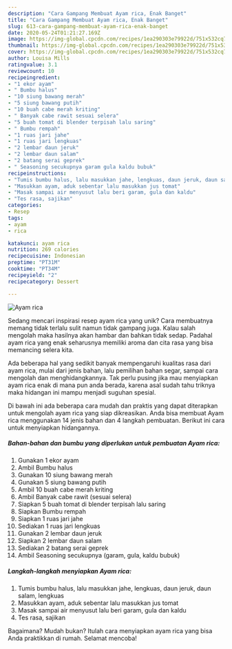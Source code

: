 ```yaml
---
description: "Cara Gampang Membuat Ayam rica, Enak Banget"
title: "Cara Gampang Membuat Ayam rica, Enak Banget"
slug: 613-cara-gampang-membuat-ayam-rica-enak-banget
date: 2020-05-24T01:21:27.169Z
image: https://img-global.cpcdn.com/recipes/1ea290303e79922d/751x532cq70/ayam-rica-foto-resep-utama.jpg
thumbnail: https://img-global.cpcdn.com/recipes/1ea290303e79922d/751x532cq70/ayam-rica-foto-resep-utama.jpg
cover: https://img-global.cpcdn.com/recipes/1ea290303e79922d/751x532cq70/ayam-rica-foto-resep-utama.jpg
author: Louisa Mills
ratingvalue: 3.1
reviewcount: 10
recipeingredient:
- "1 ekor ayam"
- " Bumbu halus"
- "10 siung bawang merah"
- "5 siung bawang putih"
- "10 buah cabe merah kriting"
- " Banyak cabe rawit sesuai selera"
- "5 buah tomat di blender terpisah lalu saring"
- " Bumbu rempah"
- "1 ruas jari jahe"
- "1 ruas jari lengkuas"
- "2 lembar daun jeruk"
- "2 lembar daun salam"
- "2 batang serai geprek"
- " Seasoning secukupnya garam gula kaldu bubuk"
recipeinstructions:
- "Tumis bumbu halus, lalu masukkan jahe, lengkuas, daun jeruk, daun salam, lengkuas"
- "Masukkan ayam, aduk sebentar lalu masukkan jus tomat"
- "Masak sampai air menyusut lalu beri garam, gula dan kaldu"
- "Tes rasa, sajikan"
categories:
- Resep
tags:
- ayam
- rica

katakunci: ayam rica 
nutrition: 269 calories
recipecuisine: Indonesian
preptime: "PT31M"
cooktime: "PT34M"
recipeyield: "2"
recipecategory: Dessert

---
```



![Ayam rica](https://img-global.cpcdn.com/recipes/1ea290303e79922d/751x532cq70/ayam-rica-foto-resep-utama.jpg)

Sedang mencari inspirasi resep ayam rica yang unik? Cara membuatnya memang tidak terlalu sulit namun tidak gampang juga. Kalau salah mengolah maka hasilnya akan hambar dan bahkan tidak sedap. Padahal ayam rica yang enak seharusnya memiliki aroma dan cita rasa yang bisa memancing selera kita.

Ada beberapa hal yang sedikit banyak mempengaruhi kualitas rasa dari ayam rica, mulai dari jenis bahan, lalu pemilihan bahan segar, sampai cara mengolah dan menghidangkannya. Tak perlu pusing jika mau menyiapkan ayam rica enak di mana pun anda berada, karena asal sudah tahu triknya maka hidangan ini mampu menjadi suguhan spesial.




Di bawah ini ada beberapa cara mudah dan praktis yang dapat diterapkan untuk mengolah ayam rica yang siap dikreasikan. Anda bisa membuat Ayam rica menggunakan 14 jenis bahan dan 4 langkah pembuatan. Berikut ini cara untuk menyiapkan hidangannya.

<!--inarticleads1-->

##### Bahan-bahan dan bumbu yang diperlukan untuk pembuatan Ayam rica:

1. Gunakan 1 ekor ayam
1. Ambil  Bumbu halus
1. Gunakan 10 siung bawang merah
1. Gunakan 5 siung bawang putih
1. Ambil 10 buah cabe merah kriting
1. Ambil  Banyak cabe rawit (sesuai selera)
1. Siapkan 5 buah tomat di blender terpisah lalu saring
1. Siapkan  Bumbu rempah
1. Siapkan 1 ruas jari jahe
1. Sediakan 1 ruas jari lengkuas
1. Gunakan 2 lembar daun jeruk
1. Siapkan 2 lembar daun salam
1. Sediakan 2 batang serai geprek
1. Ambil  Seasoning secukupnya (garam, gula, kaldu bubuk)




<!--inarticleads2-->

##### Langkah-langkah menyiapkan Ayam rica:

1. Tumis bumbu halus, lalu masukkan jahe, lengkuas, daun jeruk, daun salam, lengkuas
1. Masukkan ayam, aduk sebentar lalu masukkan jus tomat
1. Masak sampai air menyusut lalu beri garam, gula dan kaldu
1. Tes rasa, sajikan




Bagaimana? Mudah bukan? Itulah cara menyiapkan ayam rica yang bisa Anda praktikkan di rumah. Selamat mencoba!
